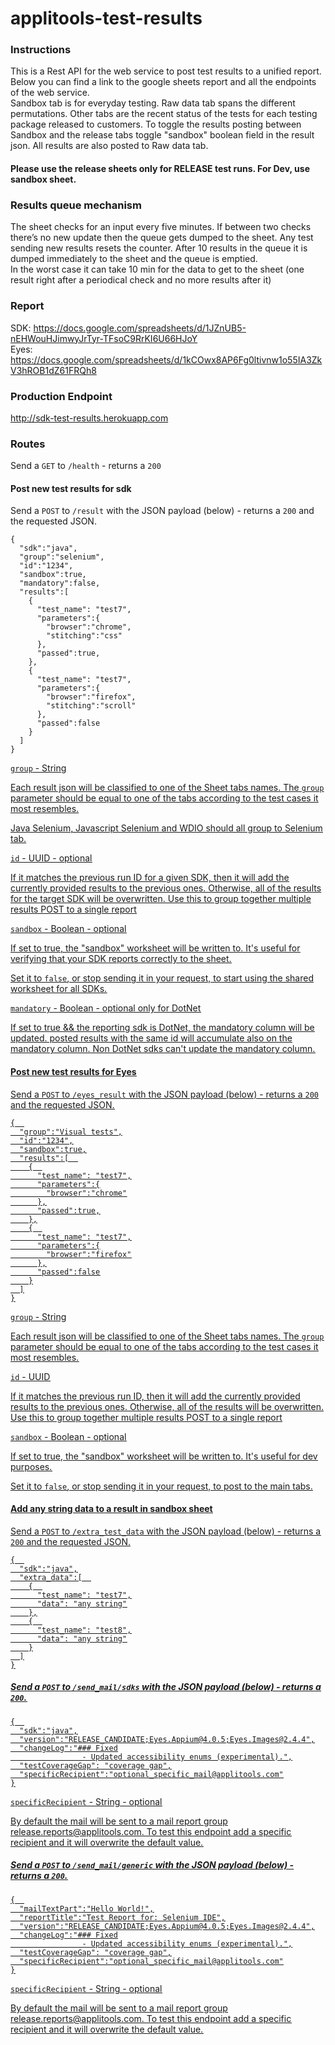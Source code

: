 # applitools-test-results

### Instructions
This is a Rest API for the web service to post test results to a unified report.
Below you can find a link to the google sheets report and all the endpoints of the web service. <br>
Sandbox tab is for everyday testing. Raw data tab spans the different permutations. Other tabs are the recent status of the tests for each testing package released to customers.
To toggle the results posting between Sandbox and the release tabs toggle "sandbox" boolean field in the result json.
All results are also posted to Raw data tab.
#### Please use the release sheets only for RELEASE test runs. For Dev, use sandbox sheet.

### Results queue mechanism
The sheet checks for an input every five minutes.
If between two checks there’s no new update then the queue gets dumped to the sheet.
Any test sending new results resets the counter.
After 10 results in the queue it is dumped immediately to the sheet and the queue is emptied.<br>
In the worst case it can take 10 min for the data to get to the sheet (one result right after a periodical check and no more results after it)

### Report

SDK: https://docs.google.com/spreadsheets/d/1JZnUB5-nEHWouHJimwyJrTyr-TFsoC9RrKI6U66HJoY <br>
Eyes: https://docs.google.com/spreadsheets/d/1kCOwx8AP6Fg0ltivnw1o55IA3ZkV3hROB1dZ61FRQh8

### Production Endpoint

http://sdk-test-results.herokuapp.com

### Routes

Send a `GET` to `/health` - returns a `200`

#### Post new test results for sdk
Send a `POST` to `/result` with the JSON payload (below) - returns a `200` and the requested JSON.

```
{  
  "sdk":"java",
  "group":"selenium",
  "id":"1234",
  "sandbox":true,
  "mandatory":false,
  "results":[  
    {  
      "test_name": "test7",
      "parameters":{
        "browser":"chrome",
        "stitching":"css"
      },
      "passed":true,
    },
    {  
      "test_name": "test7",
      "parameters":{
        "browser":"firefox",
        "stitching":"scroll"
      },
      "passed":false
    }
  ]
}
```

<u>`group` - String<u>

Each result json will be classified to one of the Sheet tabs names. The `group` parameter should be equal to one of the tabs according to the test cases it most resembles.

Java Selenium, Javascript Selenium and WDIO should all group to Selenium tab.

<u>`id` - UUID - optional<u>

If it matches the previous run ID for a given SDK, then it will add the currently provided results to the previous ones. Otherwise, all of the results for the target SDK will be overwritten.
Use this to group together multiple results POST to a single report

<u>`sandbox` - Boolean - optional<u>

If set to true, the ["sandbox"](https://docs.google.com/spreadsheets/d/1JZnUB5-nEHWouHJimwyJrTyr-TFsoC9RrKI6U66HJoY/edit#gid=741958923) worksheet will be written to. It's useful for verifying that your SDK reports correctly to the sheet.

Set it to `false`, or stop sending it in your request, to start using the shared worksheet for all SDKs.

<u>`mandatory` - Boolean - optional only for DotNet<u>
  
If set to true && the reporting sdk is DotNet, the mandatory column will be updated. posted results with the same id will accumulate also on the mandatory column.
Non DotNet sdks can't update the mandatory column.

#### Post new test results for Eyes

Send a `POST` to `/eyes_result` with the JSON payload (below) - returns a `200` and the requested JSON.
```
{  
  "group":"Visual tests",
  "id":"1234",
  "sandbox":true,
  "results":[  
    {  
      "test_name": "test7",
      "parameters":{
        "browser":"chrome"
      },
      "passed":true,
    },
    {  
      "test_name": "test7",
      "parameters":{
        "browser":"firefox"
      },
      "passed":false
    }
  ]
}
```

<u>`group` - String<u>

Each result json will be classified to one of the Sheet tabs names. The `group` parameter should be equal to one of the tabs according to the test cases it most resembles.

<u>`id` - UUID<u>

If it matches the previous run ID, then it will add the currently provided results to the previous ones. Otherwise, all of the results will be overwritten.
Use this to group together multiple results POST to a single report

<u>`sandbox` - Boolean - optional<u>

If set to true, the ["sandbox"](https://docs.google.com/spreadsheets/d/1kCOwx8AP6Fg0ltivnw1o55IA3ZkV3hROB1dZ61FRQh8/edit#gid=373346788) worksheet will be written to. It's useful for dev purposes.

Set it to `false`, or stop sending it in your request, to post to the main tabs.

#### Add any string data to a result in sandbox sheet
Send a `POST` to `/extra_test_data` with the JSON payload (below) - returns a `200` and the requested JSON.

```
{  
  "sdk":"java",
  "extra_data":[  
    {  
      "test_name": "test7",
      "data": "any string"
    },
    {  
      "test_name": "test8",
      "data": "any string"
    }
  ]
}
```

##### Send a `POST` to `/send_mail/sdks` with the JSON payload (below) - returns a `200`.

```
{  
  "sdk":"java",
  "version":"RELEASE_CANDIDATE;Eyes.Appium@4.0.5;Eyes.Images@2.4.4",
  "changeLog":"### Fixed
                - Updated accessibility enums (experimental).",
  "testCoverageGap": "coverage gap",
  "specificRecipient":"optional_specific_mail@applitools.com"
}
```

<u>`specificRecipient` - String - optional<u>

By default the mail will be sent to a mail report group release.reports@applitools.com. To test this endpoint add a specific recipient and it will overwrite the default value.

##### Send a `POST` to `/send_mail/generic` with the JSON payload (below) - returns a `200`.

```
{  
  "mailTextPart":"Hello World!",
  "reportTitle":"Test Report for: Selenium IDE",
  "version":"RELEASE_CANDIDATE;Eyes.Appium@4.0.5;Eyes.Images@2.4.4",
  "changeLog":"### Fixed
                - Updated accessibility enums (experimental).",
  "testCoverageGap": "coverage gap",
  "specificRecipient":"optional_specific_mail@applitools.com"
}
```

<u>`specificRecipient` - String - optional<u>

By default the mail will be sent to a mail report group release.reports@applitools.com. To test this endpoint add a specific recipient and it will overwrite the default value.
